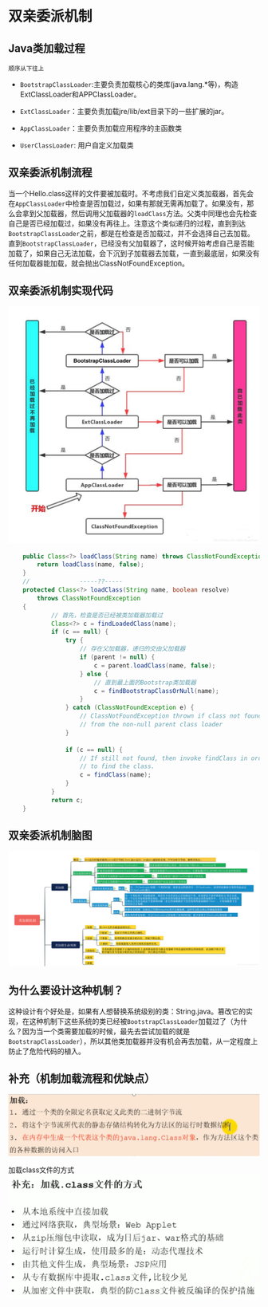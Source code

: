 # 双亲委派机制

## Java类加载过程

`顺序从下往上`

- `BootstrapClassLoader`:主要负责加载核心的类库(java.lang.*等)，构造ExtClassLoader和APPClassLoader。

- `ExtClassLoader`：主要负责加载jre/lib/ext目录下的一些扩展的jar。

- `AppClassLoader`：主要负责加载应用程序的主函数类

- `UserClassLoader`: 用户自定义加载类

## 双亲委派机制流程

当一个Hello.class这样的文件要被加载时。不考虑我们自定义类加载器，首先会在`AppClassLoader`中检查是否加载过，如果有那就无需再加载了。如果没有，那么会拿到父加载器，然后调用父加载器的`loadClass`方法。父类中同理也会先检查自己是否已经加载过，如果没有再往上。注意这个类似递归的过程，直到到达`BootstrapClassLoader`之前，都是在检查是否加载过，并不会选择自己去加载。直到`BootstrapClassLoader`，已经没有父加载器了，这时候开始考虑自己是否能加载了，如果自己无法加载，会下沉到子加载器去加载，一直到最底层，如果没有任何加载器能加载，就会抛出ClassNotFoundException。

## 双亲委派机制实现代码

![双亲委派机制流程图](2023-02-22-19-16-45.png)

```java
    public Class<?> loadClass(String name) throws ClassNotFoundException {
        return loadClass(name, false);
    }
    //              -----??-----
    protected Class<?> loadClass(String name, boolean resolve)
        throws ClassNotFoundException
    {
            // 首先，检查是否已经被类加载器加载过
            Class<?> c = findLoadedClass(name);
            if (c == null) {
                try {
                    // 存在父加载器，递归的交由父加载器
                    if (parent != null) {
                        c = parent.loadClass(name, false);
                    } else {
                        // 直到最上面的Bootstrap类加载器
                        c = findBootstrapClassOrNull(name);
                    }
                } catch (ClassNotFoundException e) {
                    // ClassNotFoundException thrown if class not found
                    // from the non-null parent class loader
                }
 
                if (c == null) {
                    // If still not found, then invoke findClass in order
                    // to find the class.
                    c = findClass(name);
                }
            }
            return c;
    }
```

## 双亲委派机制脑图

![双亲委派机制脑图](2023-02-22-19-19-22.png)

## 为什么要设计这种机制？

这种设计有个好处是，如果有人想替换系统级别的类：String.java。篡改它的实现，在这种机制下这些系统的类已经被`BootstrapClassLoader`加载过了（为什么？因为当一个类需要加载的时候，最先去尝试加载的就是`BootstrapClassLoader`），所以其他类加载器并没有机会再去加载，从一定程度上防止了危险代码的植入。

## 补充（机制加载流程和优缺点）

![加载流程](2023-02-22-19-21-58.png)

加载class文件的方式
![加载class文件的方式](2023-02-22-19-22-24.png)